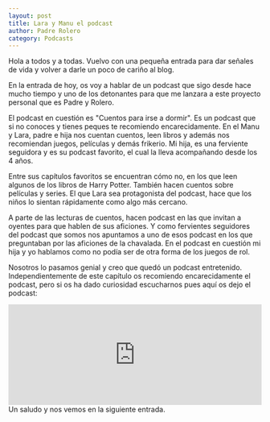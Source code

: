 ```yaml
---                                                                     
layout: post                                                                    
title: Lara y Manu el podcast							
author: Padre Rolero                                                            
category: Podcasts                                                              
---
```

Hola a todos y a todas. Vuelvo con una pequeña entrada para dar señales de vida y volver a darle un poco de cariño al blog.

En la entrada de hoy, os voy a hablar de un podcast que sigo desde hace mucho tiempo y uno de los detonantes para que me lanzara a este proyecto personal que es Padre y Rolero. 

El podcast en cuestión es "Cuentos para irse a dormir". Es un podcast que si no conoces y tienes peques te recomiendo encarecidamente. En el Manu y Lara, padre e hija nos cuentan cuentos, leen libros y además nos recomiendan juegos, películas y demás frikerio. Mi hija, es una ferviente seguidora y es su podcast favorito, el cual la lleva acompañando desde los 4 años. 

Entre sus capítulos favoritos se encuentran cómo no, en los que leen algunos de los libros de  Harry Potter. También hacen cuentos sobre películas y series. El que Lara sea protagonista del podcast, hace que los niños lo sientan rápidamente como algo más cercano. 

A parte de las lecturas de cuentos, hacen podcast en las que invitan a oyentes para que hablen de sus aficiones. Y como fervientes seguidores del podcast que somos nos apuntamos a uno de esos podcast en los que preguntaban por las aficiones de la chavalada. En el podcast en cuestión mi hija y yo hablamos como no podía ser de otra forma de los juegos de rol.

Nosotros lo pasamos genial y creo que quedó un podcast entretenido. Independientemente de este capítulo os recomiendo encarecidamente el podcast, pero si os ha dado curiosidad escucharnos pues aquí os dejo el podcast:

<iframe frameborder='0' allowfullscreen='' scrolling='no' height='200' style='width:100%;' src='https://www.ivoox.com/player_ej_101714170_6_1.html?c1=b63b40' loading='lazy'></iframe>
Un saludo y nos vemos en la siguiente entrada.











